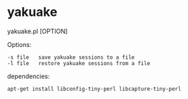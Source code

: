 # yakuake
yakuake.pl [OPTION]

Options:

    -s file   save yakuake sessions to a file
    -l file   restore yakuake sessions from a file

dependencies: 

    apt-get install libconfig-tiny-perl libcapture-tiny-perl
   
